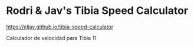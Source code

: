 # Rodri & Jav's Tibia Speed Calculator

https://eljav.github.io/tibia-speed-calculator

Calculador de velocidad para Tibia 11
